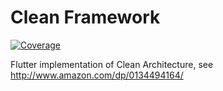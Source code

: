 # Clean Framework

[![Coverage](https://codecov.io/gh/MattHamburger/clean_framework/branch/master/graph/badge.svg)](https://codecov.io/gh/MattHamburger/clean_framework)

Flutter implementation of Clean Architecture, see http://www.amazon.com/dp/0134494164/
